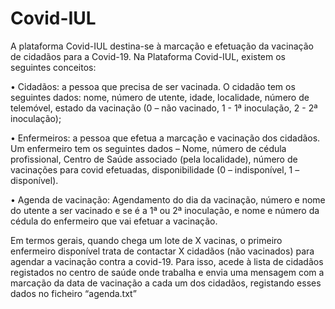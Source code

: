 # Covid-IUL
A plataforma Covid-IUL destina-se à marcação e efetuação da vacinação de cidadãos para a Covid-19. Na Plataforma Covid-IUL, existem os seguintes conceitos:

• Cidadãos: a pessoa que precisa de ser vacinada. O cidadão tem os seguintes dados:
nome, número de utente, idade, localidade, número de telemóvel, estado da vacinação
(0 – não vacinado, 1 - 1ª inoculação, 2 - 2ª inoculação);

• Enfermeiros: a pessoa que efetua a marcação e vacinação dos cidadãos. Um enfermeiro
tem os seguintes dados – Nome, número de cédula profissional, Centro de Saúde
associado (pela localidade), número de vacinações para covid efetuadas, disponibilidade
(0 – indisponível, 1 – disponível).

• Agenda de vacinação: Agendamento do dia da vacinação, número e nome do utente a
ser vacinado e se é a 1ª ou 2ª inoculação, e nome e número da cédula do enfermeiro que
vai efetuar a vacinação.

Em termos gerais, quando chega um lote de X vacinas, o primeiro enfermeiro disponível trata de
contactar X cidadãos (não vacinados) para agendar a vacinação contra a covid-19. Para isso,
acede à lista de cidadãos registados no centro de saúde onde trabalha e envia uma mensagem
com a marcação da data de vacinação a cada um dos cidadãos, registando esses dados no ficheiro
“agenda.txt”
